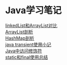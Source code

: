 # Java学习笔记
<a href="https://github.com/longshengguoji/JDKSourceAnalyse/blob/master/linkedList%E5%92%8CArrayList%E5%AF%B9%E6%AF%94.md">linkedList和ArrayList对比</a><br/>
<a href="https://github.com/longshengguoji/JDKSourceAnalyse/blob/master/ArrayList%E5%89%96%E6%9E%90.md">ArrayList剖析</a><br/>
<a href="https://github.com/longshengguoji/JDKSourceAnalyse/blob/master/HashMap%E5%89%96%E6%9E%90.md">HashMap剖析</a><br/>
<a href="https://github.com/longshengguoji/JDKSourceAnalyse/blob/master/java%20transient%E4%BD%BF%E7%94%A8%E5%B0%8F%E8%AE%B0.md">java transient使用小记</a><br/>
<a href="https://github.com/longshengguoji/JDKSourceAnalyse/blob/master/%E8%AE%BF%E9%97%AE%E4%BF%AE%E9%A5%B0%E7%AC%A6.md">Java中访问修饰符</a><br/>
<a href="https://github.com/longshengguoji/JDKSourceAnalyse/blob/master/static%E5%92%8Cfinal%E4%BD%BF%E7%94%A8%E6%80%BB%E7%BB%93.md">static和final使用总结<a><br/>
